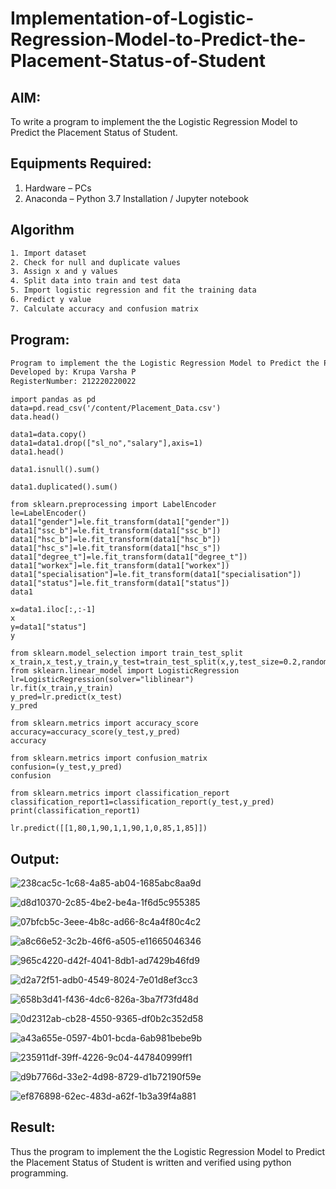 # Implementation-of-Logistic-Regression-Model-to-Predict-the-Placement-Status-of-Student

## AIM:
To write a program to implement the the Logistic Regression Model to Predict the Placement Status of Student.

## Equipments Required:
1. Hardware – PCs
2. Anaconda – Python 3.7 Installation / Jupyter notebook

## Algorithm
```txt
1. Import dataset
2. Check for null and duplicate values
3. Assign x and y values
4. Split data into train and test data
5. Import logistic regression and fit the training data
6. Predict y value
7. Calculate accuracy and confusion matrix
```

## Program:
```txt
Program to implement the the Logistic Regression Model to Predict the Placement Status of Student.
Developed by: Krupa Varsha P 
RegisterNumber: 212220220022
```
```python3
import pandas as pd 
data=pd.read_csv('/content/Placement_Data.csv') 
data.head()
```

```python3
data1=data.copy() 
data1=data1.drop(["sl_no","salary"],axis=1) 
data1.head()
```

```python3
data1.isnull().sum()
```

```python3
data1.duplicated().sum()
```

```python3
from sklearn.preprocessing import LabelEncoder 
le=LabelEncoder() 
data1["gender"]=le.fit_transform(data1["gender"]) 
data1["ssc_b"]=le.fit_transform(data1["ssc_b"]) 
data1["hsc_b"]=le.fit_transform(data1["hsc_b"]) 
data1["hsc_s"]=le.fit_transform(data1["hsc_s"]) 
data1["degree_t"]=le.fit_transform(data1["degree_t"]) 
data1["workex"]=le.fit_transform(data1["workex"]) 
data1["specialisation"]=le.fit_transform(data1["specialisation"]) 
data1["status"]=le.fit_transform(data1["status"]) 
data1
```

```python3
x=data1.iloc[:,:-1] 
x
y=data1["status"] 
y
```

```python3
from sklearn.model_selection import train_test_split 
x_train,x_test,y_train,y_test=train_test_split(x,y,test_size=0.2,random_state=0) 
from sklearn.linear_model import LogisticRegression 
lr=LogisticRegression(solver="liblinear") 
lr.fit(x_train,y_train)
y_pred=lr.predict(x_test) 
y_pred
```

```python3
from sklearn.metrics import accuracy_score 
accuracy=accuracy_score(y_test,y_pred) 
accuracy
```

```python3
from sklearn.metrics import confusion_matrix 
confusion=(y_test,y_pred) 
confusion
```

```python3
from sklearn.metrics import classification_report 
classification_report1=classification_report(y_test,y_pred) 
print(classification_report1)
```

```python3
lr.predict([[1,80,1,90,1,1,90,1,0,85,1,85]])
```

## Output:
![238cac5c-1c68-4a85-ab04-1685abc8aa9d](https://user-images.githubusercontent.com/100466625/234622529-40c32d6c-b219-4461-9e95-9e0181c8ddf1.jpg)

![d8d10370-2c85-4be2-be4a-1f6d5c955385](https://user-images.githubusercontent.com/100466625/234622580-5eb82550-7ee7-417d-8ba3-a828cc4a8635.jpg)

![07bfcb5c-3eee-4b8c-ad66-8c4a4f80c4c2](https://user-images.githubusercontent.com/100466625/234622611-43f71053-3b37-4b9d-a402-4aa954f8fb7f.jpg)

![a8c66e52-3c2b-46f6-a505-e11665046346](https://user-images.githubusercontent.com/100466625/234622643-bf07c08a-ca8f-4cc4-8232-267a2e5d87ca.jpg)

![965c4220-d42f-4041-8db1-ad7429b46fd9](https://user-images.githubusercontent.com/100466625/234622673-5769f09d-9488-4b84-8a9a-5881744e74a9.jpg)

![d2a72f51-adb0-4549-8024-7e01d8ef3cc3](https://user-images.githubusercontent.com/100466625/234622720-8bbd112a-58b7-4264-8670-79b1822446ec.jpg)

![658b3d41-f436-4dc6-826a-3ba7f73fd48d](https://user-images.githubusercontent.com/100466625/234622754-83627cec-21ab-4cfc-ac1d-c31fc02b100b.jpg)

![0d2312ab-cb28-4550-9365-df0b2c352d58](https://user-images.githubusercontent.com/100466625/234622804-d3fdf56b-4a39-4229-842b-5d06e57fcb1d.jpg)

![a43a655e-0597-4b01-bcda-6ab981bebe9b](https://user-images.githubusercontent.com/100466625/234622848-1b103247-9dde-4506-9f1a-c73aa5a0c831.jpg)

![235911df-39ff-4226-9c04-447840999ff1](https://user-images.githubusercontent.com/100466625/234622870-4232c9fb-c904-4d49-9762-695ea516595e.jpg)

![d9b7766d-33e2-4d98-8729-d1b72190f59e](https://user-images.githubusercontent.com/100466625/234622898-791b75c9-d89b-4d95-852f-0fbee6ed3a6b.jpg)

![ef876898-62ec-483d-a62f-1b3a39f4a881](https://user-images.githubusercontent.com/100466625/234622928-3e4aa0b7-abbb-4b6c-89e4-5884d805764d.jpg)

## Result:
Thus the program to implement the the Logistic Regression Model to Predict the Placement Status of Student is written and verified using python programming.
